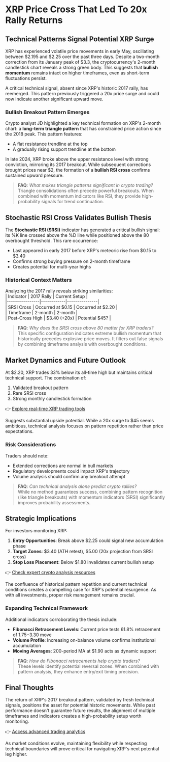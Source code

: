 # XRP Price Cross That Led To 20x Rally Returns  

## Technical Patterns Signal Potential XRP Surge  

XRP has experienced volatile price movements in early May, oscillating between $2.195 and $2.25 over the past three days. Despite a two-month correction from its January peak of $3.3, the cryptocurrency's 2-month candlestick chart reveals a strong green body. This suggests that **bullish momentum** remains intact on higher timeframes, even as short-term fluctuations persist.  

A critical technical signal, absent since XRP's historic 2017 rally, has reemerged. This pattern previously triggered a 20x price surge and could now indicate another significant upward move.  

### Bullish Breakout Pattern Emerges  

Crypto analyst JD highlighted a key technical formation on XRP's 2-month chart: a **long-term triangle pattern** that has constrained price action since the 2018 peak. This pattern features:  
- A flat resistance trendline at the top  
- A gradually rising support trendline at the bottom  

In late 2024, XRP broke above the upper resistance level with strong conviction, mirroring its 2017 breakout. While subsequent corrections brought prices near $2, the formation of a **bullish RSI cross** confirms sustained upward pressure.  

> **FAQ**: *What makes triangle patterns significant in crypto trading?*  
> Triangle consolidations often precede powerful breakouts. When combined with momentum indicators like RSI, they provide high-probability signals for trend continuation.  

## Stochastic RSI Cross Validates Bullish Thesis  

The **Stochastic RSI (SRSI)** indicator has generated a critical bullish signal: its %K line crossed above the %D line while positioned above the 80 overbought threshold. This rare occurrence:  
- Last appeared in early 2017 before XRP's meteoric rise from $0.15 to $3.40  
- Confirms strong buying pressure on 2-month timeframe  
- Creates potential for multi-year highs  

### Historical Context Matters  

Analyzing the 2017 rally reveals striking similarities:  
| Indicator       | 2017 Rally | Current Setup |  
|----------------|------------|---------------|  
| SRSI Cross      | Occurred at $0.15 | Occurred at $2.20 |  
| Timeframe       | 2-month     | 2-month        |  
| Post-Cross High | $3.40 (+20x) | Potential $45? |  

> **FAQ**: *Why does the SRSI cross above 80 matter for XRP traders?*  
> This specific configuration indicates extreme bullish momentum that historically precedes explosive price moves. It filters out false signals by combining timeframe analysis with overbought conditions.  

## Market Dynamics and Future Outlook  

At $2.20, XRP trades 33% below its all-time high but maintains critical technical support. The combination of:  
1. Validated breakout pattern  
2. Rare SRSI cross  
3. Strong monthly candlestick formation  

👉 [Explore real-time XRP trading tools](https://bit.ly/okx-bonus)  

Suggests substantial upside potential. While a 20x surge to $45 seems ambitious, technical analysis focuses on pattern repetition rather than price expectations.  

### Risk Considerations  

Traders should note:  
- Extended corrections are normal in bull markets  
- Regulatory developments could impact XRP's trajectory  
- Volume analysis should confirm any breakout attempt  

> **FAQ**: *Can technical analysis alone predict crypto rallies?*  
> While no method guarantees success, combining pattern recognition (like triangle breakouts) with momentum indicators (SRSI) significantly improves probability assessments.  

## Strategic Implications  

For investors monitoring XRP:  
1. **Entry Opportunities**: Break above $2.25 could signal new accumulation phase  
2. **Target Zones**: $3.40 (ATH retest), $5.00 (20x projection from SRSI cross)  
3. **Stop Loss Placement**: Below $1.80 invalidates current bullish setup  

👉 [Check expert crypto analysis resources](https://bit.ly/okx-bonus)  

The confluence of historical pattern repetition and current technical conditions creates a compelling case for XRP's potential resurgence. As with all investments, proper risk management remains crucial.  

### Expanding Technical Framework  

Additional indicators corroborating the thesis include:  
- **Fibonacci Retracement Levels**: Current price tests 61.8% retracement of $1.75-$3.30 move  
- **Volume Profile**: Increasing on-balance volume confirms institutional accumulation  
- **Moving Averages**: 200-period MA at $1.90 acts as dynamic support  

> **FAQ**: *How do Fibonacci retracements help crypto traders?*  
> These levels identify potential reversal zones. When combined with pattern analysis, they enhance entry/exit timing precision.  

## Final Thoughts  

The return of XRP's 2017 breakout pattern, validated by fresh technical signals, positions the asset for potential historic movements. While past performance doesn't guarantee future results, the alignment of multiple timeframes and indicators creates a high-probability setup worth monitoring.  

👉 [Access advanced trading analytics](https://bit.ly/okx-bonus)  

As market conditions evolve, maintaining flexibility while respecting technical boundaries will prove critical for navigating XRP's next potential leg higher.
